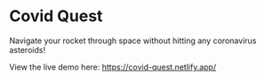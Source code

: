 # Covid Quest

Navigate your rocket through space without hitting any coronavirus asteroids!

View the live demo here: https://covid-quest.netlify.app/
